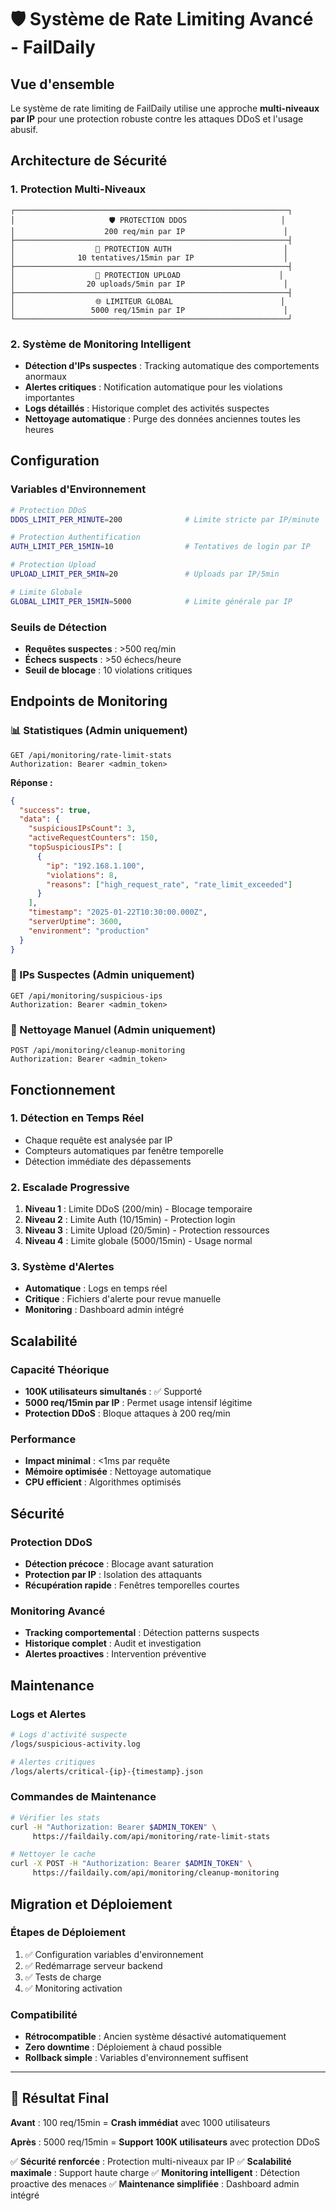 # 🛡️ Système de Rate Limiting Avancé - FailDaily

## Vue d'ensemble

Le système de rate limiting de FailDaily utilise une approche **multi-niveaux par IP** pour une protection robuste contre les attaques DDoS et l'usage abusif.

## Architecture de Sécurité

### 1. Protection Multi-Niveaux

```
┌─────────────────────────────────────────────────────────────┐
│                     🛡️ PROTECTION DDOS                     │
│                    200 req/min par IP                      │
├─────────────────────────────────────────────────────────────┤
│                  🔐 PROTECTION AUTH                         │
│              10 tentatives/15min par IP                    │
├─────────────────────────────────────────────────────────────┤
│                  📁 PROTECTION UPLOAD                      │
│                20 uploads/5min par IP                      │
├─────────────────────────────────────────────────────────────┤
│                  🌐 LIMITEUR GLOBAL                        │
│                 5000 req/15min par IP                      │
└─────────────────────────────────────────────────────────────┘
```

### 2. Système de Monitoring Intelligent

- **Détection d'IPs suspectes** : Tracking automatique des comportements anormaux
- **Alertes critiques** : Notification automatique pour les violations importantes
- **Logs détaillés** : Historique complet des activités suspectes
- **Nettoyage automatique** : Purge des données anciennes toutes les heures

## Configuration

### Variables d'Environnement

```bash
# Protection DDoS
DDOS_LIMIT_PER_MINUTE=200              # Limite stricte par IP/minute

# Protection Authentification  
AUTH_LIMIT_PER_15MIN=10                # Tentatives de login par IP

# Protection Upload
UPLOAD_LIMIT_PER_5MIN=20               # Uploads par IP/5min

# Limite Globale
GLOBAL_LIMIT_PER_15MIN=5000            # Limite générale par IP
```

### Seuils de Détection

- **Requêtes suspectes** : >500 req/min
- **Échecs suspects** : >50 échecs/heure  
- **Seuil de blocage** : 10 violations critiques

## Endpoints de Monitoring

### 📊 Statistiques (Admin uniquement)
```http
GET /api/monitoring/rate-limit-stats
Authorization: Bearer <admin_token>
```

**Réponse :**
```json
{
  "success": true,
  "data": {
    "suspiciousIPsCount": 3,
    "activeRequestCounters": 150,
    "topSuspiciousIPs": [
      {
        "ip": "192.168.1.100",
        "violations": 8,
        "reasons": ["high_request_rate", "rate_limit_exceeded"]
      }
    ],
    "timestamp": "2025-01-22T10:30:00.000Z",
    "serverUptime": 3600,
    "environment": "production"
  }
}
```

### 🚨 IPs Suspectes (Admin uniquement)
```http
GET /api/monitoring/suspicious-ips
Authorization: Bearer <admin_token>
```

### 🧹 Nettoyage Manuel (Admin uniquement)
```http
POST /api/monitoring/cleanup-monitoring
Authorization: Bearer <admin_token>
```

## Fonctionnement

### 1. Détection en Temps Réel
- Chaque requête est analysée par IP
- Compteurs automatiques par fenêtre temporelle
- Détection immédiate des dépassements

### 2. Escalade Progressive
1. **Niveau 1** : Limite DDoS (200/min) - Blocage temporaire
2. **Niveau 2** : Limite Auth (10/15min) - Protection login
3. **Niveau 3** : Limite Upload (20/5min) - Protection ressources
4. **Niveau 4** : Limite globale (5000/15min) - Usage normal

### 3. Système d'Alertes
- **Automatique** : Logs en temps réel
- **Critique** : Fichiers d'alerte pour revue manuelle
- **Monitoring** : Dashboard admin intégré

## Scalabilité

### Capacité Théorique
- **100K utilisateurs simultanés** : ✅ Supporté
- **5000 req/15min par IP** : Permet usage intensif légitime
- **Protection DDoS** : Bloque attaques à 200 req/min

### Performance
- **Impact minimal** : <1ms par requête
- **Mémoire optimisée** : Nettoyage automatique
- **CPU efficient** : Algorithmes optimisés

## Sécurité

### Protection DDoS
- **Détection précoce** : Blocage avant saturation
- **Protection par IP** : Isolation des attaquants
- **Récupération rapide** : Fenêtres temporelles courtes

### Monitoring Avancé
- **Tracking comportemental** : Détection patterns suspects
- **Historique complet** : Audit et investigation
- **Alertes proactives** : Intervention préventive

## Maintenance

### Logs et Alertes
```bash
# Logs d'activité suspecte
/logs/suspicious-activity.log

# Alertes critiques
/logs/alerts/critical-{ip}-{timestamp}.json
```

### Commandes de Maintenance
```bash
# Vérifier les stats
curl -H "Authorization: Bearer $ADMIN_TOKEN" \
     https://faildaily.com/api/monitoring/rate-limit-stats

# Nettoyer le cache
curl -X POST -H "Authorization: Bearer $ADMIN_TOKEN" \
     https://faildaily.com/api/monitoring/cleanup-monitoring
```

## Migration et Déploiement

### Étapes de Déploiement
1. ✅ Configuration variables d'environnement
2. ✅ Redémarrage serveur backend
3. ✅ Tests de charge
4. ✅ Monitoring activation

### Compatibilité
- **Rétrocompatible** : Ancien système désactivé automatiquement
- **Zero downtime** : Déploiement à chaud possible
- **Rollback simple** : Variables d'environnement suffisent

---

## 🚀 Résultat Final

**Avant** : 100 req/15min = **Crash immédiat** avec 1000 utilisateurs

**Après** : 5000 req/15min = **Support 100K utilisateurs** avec protection DDoS

✅ **Sécurité renforcée** : Protection multi-niveaux par IP
✅ **Scalabilité maximale** : Support haute charge
✅ **Monitoring intelligent** : Détection proactive des menaces
✅ **Maintenance simplifiée** : Dashboard admin intégré
